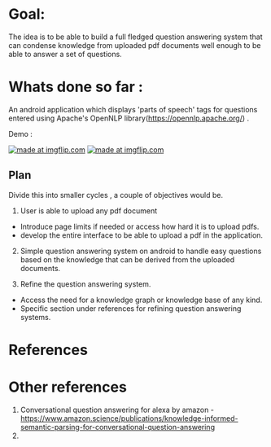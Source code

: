 # Goal:
The idea is to be able to build a full fledged question answering system that can condense knowledge from uploaded pdf documents well enough to be able to answer a set of questions.  


# Whats done so far :
An android application which displays 'parts of speech' tags for questions entered using Apache's OpenNLP library(https://opennlp.apache.org/) . 


Demo :
                                                                                                                                 
<a href="https://imgflip.com/gif/30h3vm"><img src="https://i.imgflip.com/30h3vm.gif" title="made at imgflip.com"/></a>                 <a href="https://imgflip.com/gif/30h538"><img src="https://i.imgflip.com/30h538.gif" title="made at imgflip.com"/></a>

## Plan

Divide this into smaller cycles , a couple of objectives would be. 

1. User is able to upload any pdf document 
  - Introduce page limits if needed or access how hard it is to upload pdfs.
  - develop the entire interface to be able to upload a pdf in the application. 

2. Simple question answering system on android to handle easy questions based on the knowledge that can be derived from the uploaded documents. 

3. Refine the question answering system.
  - Access the need for a knowledge graph or knowledge base of any kind. 
  - Specific section under references for refining question answering systems. 

# References


# Other references
1. Conversational question answering for alexa by amazon - https://www.amazon.science/publications/knowledge-informed-semantic-parsing-for-conversational-question-answering
2. 
